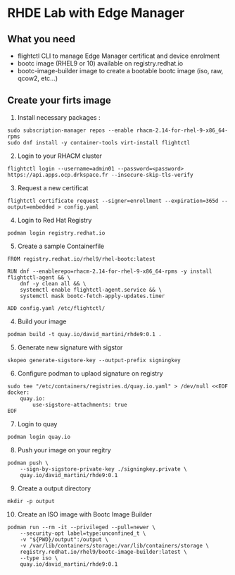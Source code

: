 # RHDE Lab with Edge Manager

## What you need 

* flightctl CLI to manage Edge Manager certificat and device enrolment
* bootc image (RHEL9 or 10) available on registry.redhat.io
* bootc-image-builder image to create a bootable bootc image (iso, raw, qcow2, etc...)

## Create your firts image

1. Install necessary packages :
```
sudo subscription-manager repos --enable rhacm-2.14-for-rhel-9-x86_64-rpms
sudo dnf install -y container-tools virt-install flightctl
```

2. Login to your RHACM cluster
```
flightctl login --username=admin01 --password=<password> https://api.apps.ocp.drkspace.fr --insecure-skip-tls-verify
``` 

3. Request a new certificat
```
flightctl certificate request --signer=enrollment --expiration=365d --output=embedded > config.yaml
```


4. Login to Red Hat Registry
```
podman login registry.redhat.io
```

5. Create a sample Containerfile
```
FROM registry.redhat.io/rhel9/rhel-bootc:latest

RUN dnf --enablerepo=rhacm-2.14-for-rhel-9-x86_64-rpms -y install flightctl-agent && \
    dnf -y clean all && \
    systemctl enable flightctl-agent.service && \
    systemctl mask bootc-fetch-apply-updates.timer

ADD config.yaml /etc/flightctl/
```

4. Build your image
```
podman build -t quay.io/david_martini/rhde9:0.1 .
```

5. Generate new signature with sigstor
```
skopeo generate-sigstore-key --output-prefix signingkey
```

6. Configure podman to uplaod signature on registry
```
sudo tee "/etc/containers/registries.d/quay.io.yaml" > /dev/null <<EOF
docker:
    quay.io:
        use-sigstore-attachments: true
EOF
``` 

7. Login to quay
```
podman login quay.io
```

8. Push your image on your regitry
```
podman push \
    --sign-by-sigstore-private-key ./signingkey.private \
    quay.io/david_martini/rhde9:0.1
```

9. Create a output directory
```
mkdir -p output
```

10. Create an ISO image with Bootc Image Builder
```
podman run --rm -it --privileged --pull=newer \
    --security-opt label=type:unconfined_t \
    -v "${PWD}/output":/output \
    -v /var/lib/containers/storage:/var/lib/containers/storage \
    registry.redhat.io/rhel9/bootc-image-builder:latest \
    --type iso \
    quay.io/david_martini/rhde9:0.1
```

